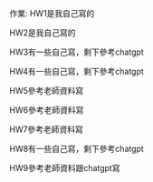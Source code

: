 
作業:
HW1是我自己寫的

HW2是我自己寫的

HW3有一些自己寫，剩下參考chatgpt

HW4有一些自己寫，剩下參考chatgpt

HW5參考老師資料寫

HW6參考老師資料寫

HW7參考老師資料寫

HW8有一些自己寫，剩下參考chatgpt

HW9參考老師資料跟chatgpt寫
